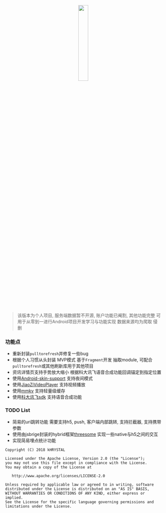 <center>
<img src="https://ws1.sinaimg.cn/large/a856b58cly1fxfllkrt8tj20go0godgu.jpg" width="25%" height="25%" />
</center>


> 该版本为个人项目, 服务端数据暂不开源, 账户功能已阉割, 其他功能完整 可用于从零到一进行Android项目开发学习与功能实现
 数据来源均为爬取 侵删

### 功能点

* 重新封装`pulltorefresh`并修复一些bug
* 根据个人习惯从头封装 MVP模式 基于`Fragment`开发 抽取module, 可配合`pulltorefresh`或其他刷新库用于其他项目
* 资讯详情页支持手势放大缩小 根据科大讯飞语音合成功能回调锚定到指定位置
* 使用[Android-skin-support](https://github.com/ximsfei/Android-skin-support) 支持夜间模式
* 使用[JiaoZiVideoPlayer](https://github.com/lipangit/JiaoZiVideoPlayer) 支持视频播放
* 使用[mmkv](https://github.com/Tencent/MMKV) 支持轻量级缓存
* 使用[科大讯飞sdk](https://www.xfyun.cn/services/online_tts) 支持语音合成功能

### TODO List

* 简易的uri跳转功能 需要支持h5, push, 客户端内部跳转, 支持拦截器, 支持携带参数
* 使用由jsbrige封装的hybrid框架[threesome](https://github.com/kHRYSTAL/threesome) 实现一些native与h5之间的交互
* 实现简易埋点统计功能




```
Copyright (C) 2018 kHRYSTAL

Licensed under the Apache License, Version 2.0 (the "License");
you may not use this file except in compliance with the License.
You may obtain a copy of the License at

   http://www.apache.org/licenses/LICENSE-2.0

Unless required by applicable law or agreed to in writing, software
distributed under the License is distributed on an "AS IS" BASIS,
WITHOUT WARRANTIES OR CONDITIONS OF ANY KIND, either express or implied.
See the License for the specific language governing permissions and
limitations under the License.
```